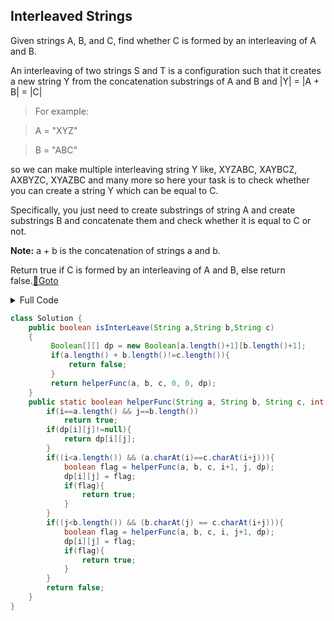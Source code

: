 ## Interleaved Strings 
Given strings A, B, and C, find whether C is formed by an interleaving of A and B.

An interleaving of two strings S and T is a configuration such that it creates a new string Y from the concatenation substrings of A and B and |Y| = |A + B| = |C|

>For example:

>A = "XYZ"

>B = "ABC"

so we can make multiple interleaving string Y like, XYZABC, XAYBCZ, AXBYZC, XYAZBC and many more so here your task is to check whether you can create a string Y which can be equal to C.

Specifically, you just need to create substrings of string A and create substrings B and concatenate them and check whether it is equal to C or not.

**Note:** a + b is the concatenation of strings a and b.

Return true if C is formed by an interleaving of A and B, else return false.[🔗Goto](https://practice.geeksforgeeks.org/problems/interleaved-strings/1/?page=1&difficulty[]=1&status[]=unsolved&company[]=Amazon&category[]=Strings&sortBy=submissions#) 

<details>
<summary>Full Code</summary>

```java
import java.util.*;
import java.lang.*;
class InterLeaveString
{
    public static void main(String[] args)
    {
        Scanner sc=new Scanner(System.in);
        int t=sc.nextInt();
        while(t>0)
        {
            String a =sc.next();
            String b = sc.next();
            String c = sc.next();
            Solution g=new Solution();
        
            System.out.println(g.isInterLeave(a,b,c)==true?1:0);
            t--;
        }
    }
}
```
</details>

```java
class Solution {
	public boolean isInterLeave(String a,String b,String c)
	{
         Boolean[][] dp = new Boolean[a.length()+1][b.length()+1];
         if(a.length() + b.length()!=c.length()){
             return false;
         }
         return helperFunc(a, b, c, 0, 0, dp);
	}
	public static boolean helperFunc(String a, String b, String c, int i, int j, Boolean[][] dp){
	    if(i==a.length() && j==b.length())
	        return true;
	    if(dp[i][j]!=null){
	        return dp[i][j];
	    }
	    if((i<a.length()) && (a.charAt(i)==c.charAt(i+j))){
	        boolean flag = helperFunc(a, b, c, i+1, j, dp);
	        dp[i][j] = flag;
	        if(flag){
	            return true;
	        }
	    }
	    if((j<b.length()) && (b.charAt(j) == c.charAt(i+j))){
	        boolean flag = helperFunc(a, b, c, i, j+1, dp);
	        dp[i][j] = flag;
	        if(flag){
	            return true;
	        }
	    }
	    return false;
	}
}
```